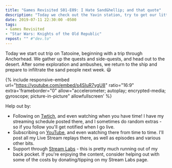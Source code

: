 ```yaml
---
title: "Games Revisited S01-E09: I Hate Sand&hellip; and that quote"
description: "Today we check out the Yavin station, try to get our little stowaway taken care of (no, not *that* kind of taken care of - we're playing light side), and then run into technical issues."
date: 2019-07-11 22:30:00 -0500
tags:
- Games Revisited
- "Star Wars: Knights of the Old Republic"
repost: "" #"dev.to"
---
```


Today we start out trip on Tatooine, beginning with a trip through Anchorhead. We gather up the quests and side-quests, and head out to the desert. After some exploration and ambushes, we return to the ship and prepare to infiltrate the sand people next week. :smiley:
<!--more-->


{% include responsive-embed url="https://youtube.com/embed/s4SIuR7ygU8" ratio="16:9" extra='frameborder="0" allow="accelerometer; autoplay; encrypted-media; gyroscope; picture-in-picture" allowfullscreen' %}

Help out by:
 * Following on [Twtich](https://twitch.tv/AnonJr_Live), and even watching when you have time! I have my streaming schedule posted there, and I sometimes do random extras - so if you follow you'll get notified when I go live.
 * Subscribing on [YouTube](http://www.youtube.com/channel/UCXafqhKHbkSUIrq0LAuu0tw), and even watching there from time to time. I'll post all my Live Stream replays there, as well as episodes and various other bits.
 * Support through [Stream Labs](https://streamlabs.com/anonjr_live) - this is pretty much running out of my back pocket. If you're enjoying the content, consider helping out with some of the costs by donating/tipping on my Stream Labs page.